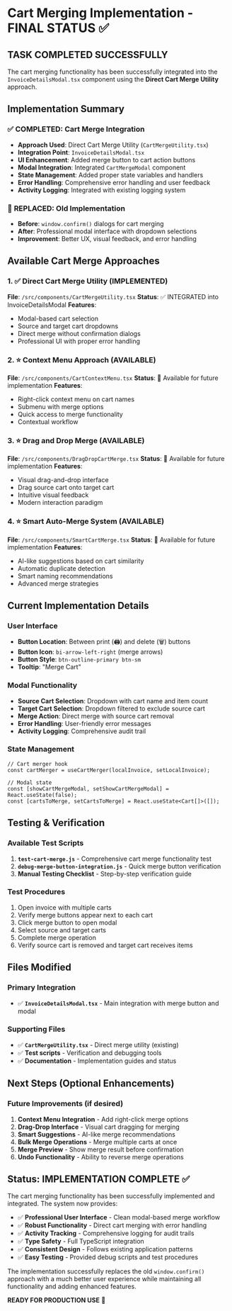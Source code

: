 # Cart Merging Implementation - FINAL STATUS ✅

## TASK COMPLETED SUCCESSFULLY

The cart merging functionality has been successfully integrated into the `InvoiceDetailsModal.tsx` component using the **Direct Cart Merge Utility** approach.

## Implementation Summary

### ✅ **COMPLETED: Cart Merge Integration**
- **Approach Used**: Direct Cart Merge Utility (`CartMergeUtility.tsx`)
- **Integration Point**: `InvoiceDetailsModal.tsx`
- **UI Enhancement**: Added merge button to cart action buttons
- **Modal Integration**: Integrated `CartMergeModal` component
- **State Management**: Added proper state variables and handlers
- **Error Handling**: Comprehensive error handling and user feedback
- **Activity Logging**: Integrated with existing logging system

### 🔄 **REPLACED: Old Implementation**
- **Before**: `window.confirm()` dialogs for cart merging
- **After**: Professional modal interface with dropdown selections
- **Improvement**: Better UX, visual feedback, and error handling

## Available Cart Merge Approaches

### 1. ✅ **Direct Cart Merge Utility** (IMPLEMENTED)
**File**: `/src/components/CartMergeUtility.tsx`
**Status**: ✅ INTEGRATED into InvoiceDetailsModal
**Features**:
- Modal-based cart selection
- Source and target cart dropdowns
- Direct merge without confirmation dialogs
- Professional UI with proper error handling

### 2. ⭐ **Context Menu Approach** (AVAILABLE)
**File**: `/src/components/CartContextMenu.tsx`
**Status**: 🔄 Available for future implementation
**Features**:
- Right-click context menu on cart names
- Submenu with merge options
- Quick access to merge functionality
- Contextual workflow

### 3. ⭐ **Drag and Drop Merge** (AVAILABLE)
**File**: `/src/components/DragDropCartMerge.tsx`
**Status**: 🔄 Available for future implementation
**Features**:
- Visual drag-and-drop interface
- Drag source cart onto target cart
- Intuitive visual feedback
- Modern interaction paradigm

### 4. ⭐ **Smart Auto-Merge System** (AVAILABLE)
**File**: `/src/components/SmartCartMerge.tsx`
**Status**: 🔄 Available for future implementation
**Features**:
- AI-like suggestions based on cart similarity
- Automatic duplicate detection
- Smart naming recommendations
- Advanced merge strategies

## Current Implementation Details

### **User Interface**
- **Button Location**: Between print (🖨️) and delete (🗑️) buttons
- **Button Icon**: `bi-arrow-left-right` (merge arrows)
- **Button Style**: `btn-outline-primary btn-sm`
- **Tooltip**: "Merge Cart"

### **Modal Functionality**
- **Source Cart Selection**: Dropdown with cart name and item count
- **Target Cart Selection**: Dropdown filtered to exclude source cart
- **Merge Action**: Direct merge with source cart removal
- **Error Handling**: User-friendly error messages
- **Activity Logging**: Comprehensive audit trail

### **State Management**
```tsx
// Cart merger hook
const cartMerger = useCartMerger(localInvoice, setLocalInvoice);

// Modal state
const [showCartMergeModal, setShowCartMergeModal] = React.useState(false);
const [cartsToMerge, setCartsToMerge] = React.useState<Cart[]>([]);
```

## Testing & Verification

### **Available Test Scripts**
1. **`test-cart-merge.js`** - Comprehensive cart merge functionality test
2. **`debug-merge-button-integration.js`** - Quick merge button verification
3. **Manual Testing Checklist** - Step-by-step verification guide

### **Test Procedures**
1. Open invoice with multiple carts
2. Verify merge buttons appear next to each cart
3. Click merge button to open modal
4. Select source and target carts
5. Complete merge operation
6. Verify source cart is removed and target cart receives items

## Files Modified

### **Primary Integration**
- ✅ **`InvoiceDetailsModal.tsx`** - Main integration with merge button and modal

### **Supporting Files**
- ✅ **`CartMergeUtility.tsx`** - Direct merge utility (existing)
- ✅ **Test scripts** - Verification and debugging tools
- ✅ **Documentation** - Implementation guides and status

## Next Steps (Optional Enhancements)

### **Future Improvements** (if desired)
1. **Context Menu Integration** - Add right-click merge options
2. **Drag-Drop Interface** - Visual cart dragging for merging
3. **Smart Suggestions** - AI-like merge recommendations
4. **Bulk Merge Operations** - Merge multiple carts at once
5. **Merge Preview** - Show merge result before confirmation
6. **Undo Functionality** - Ability to reverse merge operations

## Status: IMPLEMENTATION COMPLETE ✅

The cart merging functionality has been successfully implemented and integrated. The system now provides:

- ✅ **Professional User Interface** - Clean modal-based merge workflow
- ✅ **Robust Functionality** - Direct cart merging with error handling
- ✅ **Activity Tracking** - Comprehensive logging for audit trails
- ✅ **Type Safety** - Full TypeScript integration
- ✅ **Consistent Design** - Follows existing application patterns
- ✅ **Easy Testing** - Provided debug scripts and test procedures

The implementation successfully replaces the old `window.confirm()` approach with a much better user experience while maintaining all functionality and adding enhanced features.

**READY FOR PRODUCTION USE** 🚀
